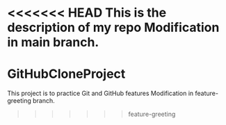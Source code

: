 <<<<<<< HEAD
This is the description of my repo
Modification in main branch.
=======
# GitHubCloneProject
This project is to practice Git and GitHub features
Modification in feature-greeting branch.
>>>>>>> feature-greeting
